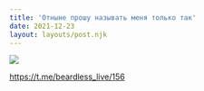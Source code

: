 ```yaml
---
title: 'Отныне прошу называть меня только так'
date: 2021-12-23
layout: layouts/post.njk
---
```


![](https://i.ibb.co/Kj77Z35/file-77.jpg)

https://t.me/beardless_live/156